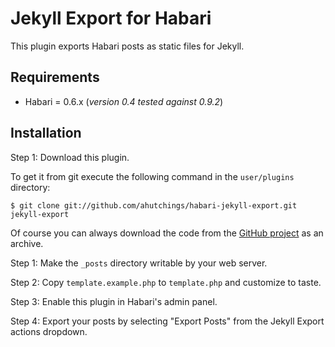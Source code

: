 # Jekyll Export for Habari

This plugin exports Habari posts as static files for Jekyll.

## Requirements

* Habari = 0.6.x (*version 0.4 tested against 0.9.2*)


## Installation

Step 1: Download this plugin.

To get it from git execute the following command in the `user/plugins` directory:

	$ git clone git://github.com/ahutchings/habari-jekyll-export.git jekyll-export

Of course you can always download the code from the [GitHub project](http://github.com/ahutchings/habari-jekyll-export) as an archive.

Step 1: Make the `_posts` directory writable by your web server.

Step 2: Copy `template.example.php` to `template.php` and customize to taste.

Step 3: Enable this plugin in Habari's admin panel.

Step 4: Export your posts by selecting "Export Posts" from the Jekyll Export actions dropdown.

